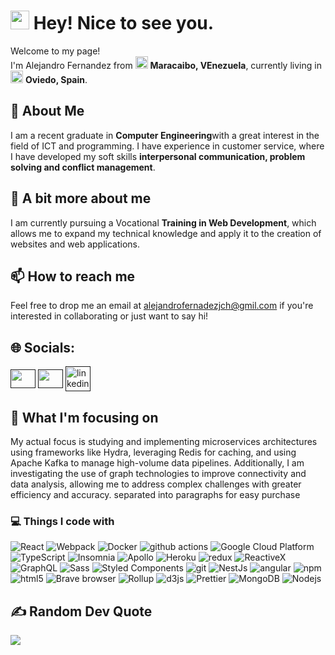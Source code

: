 <h1><img src="https://emojis.slackmojis.com/emojis/images/1531849430/4246/blob-sunglasses.gif?1531849430" width="30"/> Hey! Nice to see you.</h1>
<p>
  Welcome to my page!</br> I'm Alejandro Fernandez from <img src="https://img.icons8.com/color/48/venezuela-circular.png" width="20"> <b>Maracaibo, VEnezuela</b>, currently living in <img   
  src="https://img.icons8.com/color/48/spain2-circular.png" width="20"/> <b>Oviedo, Spain</b>.
</p>
<h2><b>💫 About Me</b></h2>
<p>
  I am a recent graduate in <b>  Computer Engineering</b >with a great interest in the field of ICT and programming. I have experience in customer service, where I have developed my soft skills <b color="     
  #800080">interpersonal communication, problem solving and conflict management</b>. 
</p>

</p>
<h2>👀 A bit more about me</h2>
<p> 
  I am currently pursuing a Vocational <b>  Training in Web Development</b>, which allows me to expand my technical knowledge and apply it to the creation of websites and web applications.
</p>
<h2>📫 How to reach me</h2>
<p>
  Feel free to drop me an email at <a href="" target="blank">alejandrofernadezjch@gmil.com</a> if you're interested in collaborating or just want to say hi!
</p>
<h2>🌐 Socials:</h2>
<p align="left">
<a href="" target="blank"><img align="center" src="https://raw.githubusercontent.com/rahuldkjain/github-profile-readme-generator/master/src/images/icons/Social/stack-overflow.svg" height="30" width="40" /></a>
<a href="" target="blank"><img align="center" src="https://raw.githubusercontent.com/maurodesouza/profile-readme-generator/master/src/assets/icons/social/discord/default.svg" height="30" width="40" /></a>   
<a href="" target="blank"><img align="center" width="40" height="40" src="https://img.icons8.com/fluency/48/linkedin.png" alt="linkedin"/></a>
</p>
<h2>🌱 What I'm focusing on</h2>
<p>
  My actual focus is studying and implementing microservices architectures using frameworks like Hydra, leveraging Redis for caching, and using Apache Kafka to manage high-volume data pipelines. Additionally, I   
  am investigating the use of graph technologies to improve connectivity and data analysis, allowing me to address complex challenges with greater efficiency and accuracy. separated into paragraphs for easy 
  purchase
</p>
<h3>💻 Things I code with</h3>
<p>
  <img alt="React" src="https://img.shields.io/badge/-React-45b8d8?style=flat-square&logo=react&logoColor=white" />
  <img alt="Webpack" src="https://img.shields.io/badge/-Webpack-8DD6F9?style=flat-square&logo=webpack&logoColor=white" /> 
  <img alt="Docker" src="https://img.shields.io/badge/-Docker-46a2f1?style=flat-square&logo=docker&logoColor=white" />
  <img alt="github actions" src="https://img.shields.io/badge/-Github_Actions-2088FF?style=flat-square&logo=github-actions&logoColor=white" />
  <img alt="Google Cloud Platform" src="https://img.shields.io/badge/-Google_Cloud_Platform-1a73e8?style=flat-square&logo=google-cloud&logoColor=white" />
  <img alt="TypeScript" src="https://img.shields.io/badge/-TypeScript-007ACC?style=flat-square&logo=typescript&logoColor=white" />
  <img alt="Insomnia" src="https://img.shields.io/badge/-Insomnia-5849BE?style=flat-square&logo=insomnia&logoColor=white" />
  <img alt="Apollo" src="https://img.shields.io/badge/-Apollo%20GraphQL-311C87?style=flat-square&logo=apollo-graphql&logoColor=white" />
  <img alt="Heroku" src="https://img.shields.io/badge/-Heroku-430098?style=flat-square&logo=heroku&logoColor=white" />
  <img alt="redux" src="https://img.shields.io/badge/-Redux-764ABC?style=flat-square&logo=redux&logoColor=white" />
  <img alt="ReactiveX" src="https://img.shields.io/badge/-RxJs-B7178C?style=flat-square&logo=reactivex&logoColor=white" />
  <img alt="GraphQL" src="https://img.shields.io/badge/-GraphQL-E10098?style=flat-square&logo=graphql&logoColor=white" />
  <img alt="Sass" src="https://img.shields.io/badge/-Sass-CC6699?style=flat-square&logo=sass&logoColor=white" />
  <img alt="Styled Components" src="https://img.shields.io/badge/-Styled_Components-db7092?style=flat-square&logo=styled-components&logoColor=white" />
  <img alt="git" src="https://img.shields.io/badge/-Git-F05032?style=flat-square&logo=git&logoColor=white" />
  <img alt="NestJs" src="https://img.shields.io/badge/-NestJs-ea2845?style=flat-square&logo=nestjs&logoColor=white" />
  <img alt="angular" src="https://img.shields.io/badge/-Angular-DD0031?style=flat-square&logo=angular&logoColor=white" />
  <img alt="npm" src="https://img.shields.io/badge/-NPM-CB3837?style=flat-square&logo=npm&logoColor=white" />
  <img alt="html5" src="https://img.shields.io/badge/-HTML5-E34F26?style=flat-square&logo=html5&logoColor=white" />
  <img alt="Brave browser" src="https://img.shields.io/badge/-Brave_Browser-FB542B?style=flat-square&logo=brave&logoColor=white" />
  <img alt="Rollup" src="https://img.shields.io/badge/-Rollup-EC4A3F?style=flat-square&logo=rollup.js&logoColor=white" />
  <img alt="d3js" src="https://img.shields.io/badge/-D3.js-F9A03C?style=flat-square&logo=d3.js&logoColor=white" />
  <img alt="Prettier" src="https://img.shields.io/badge/-Prettier-F7B93E?style=flat-square&logo=prettier&logoColor=white" />
  <img alt="MongoDB" src="https://img.shields.io/badge/-MongoDB-13aa52?style=flat-square&logo=mongodb&logoColor=white" />
  <img alt="Nodejs" src="https://img.shields.io/badge/-Nodejs-43853d?style=flat-square&logo=Node.js&logoColor=white" />
</p>

## ✍️ Random Dev Quote
![](https://quotes-github-readme.vercel.app/api?type=horizontal&theme=tokyonight)

